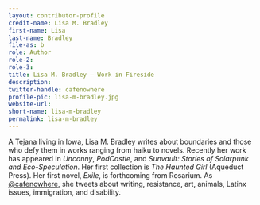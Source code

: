 ```yaml
---
layout: contributor-profile
credit-name: Lisa M. Bradley
first-name: Lisa
last-name: Bradley
file-as: b
role: Author
role-2:
role-3:
title: Lisa M. Bradley — Work in Fireside
description:
twitter-handle: cafenowhere
profile-pic: lisa-m-bradley.jpg
website-url:
short-name: lisa-m-bradley
permalink: lisa-m-bradley
---
```

A Tejana living in Iowa, Lisa M. Bradley writes about boundaries and those who defy them in works ranging from haiku to novels. Recently her work has appeared in _Uncanny_, _PodCastle_, and _Sunvault: Stories of Solarpunk and Eco-Speculation_. Her first collection is _The Haunted Girl_ (Aqueduct Press). Her first novel, _Exile_, is forthcoming from Rosarium. As [@cafenowhere](https://twitter.com/cafenowhere), she tweets about writing, resistance, art, animals, Latinx issues, immigration, and disability.  

